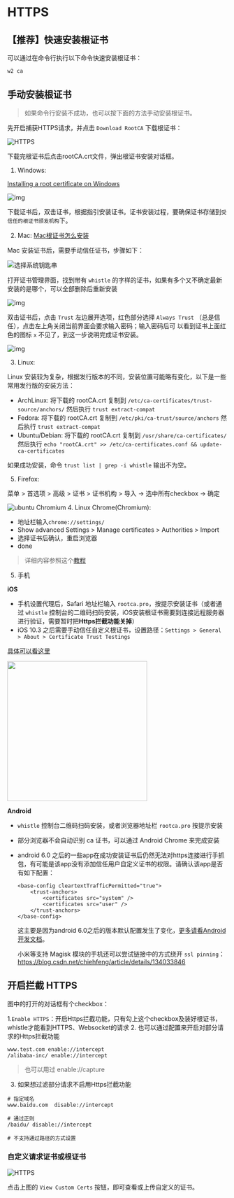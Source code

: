 # HTTPS

## 【推荐】快速安装根证书
可以通过在命令行执行以下命令快速安装根证书：
``` sh
w2 ca
```

## 手动安装根证书
> 如果命令行安装不成功，也可以按下面的方法手动安装根证书。

先开启捕获HTTPS请求，并点击 `Download RootCA` 下载根证书：

![HTTPS](https://github.com/user-attachments/assets/dd6f5bd2-122f-4247-bc23-cdc213c8c2f5)

下载完根证书后点击rootCA.crt文件，弹出根证书安装对话框。

1. Windows:

  [Installing a root certificate on Windows](https://msdn.microsoft.com/zh-cn/library/cc750534.aspx)

  ![img](../img/windows_rootca.jpeg)

  下载证书后，双击证书，根据指引安装证书。证书安装过程，要确保证书存储到`受信任的根证书颁发机构`下。
  
2. Mac: [Mac根证书怎么安装](http://zhidao.baidu.com/link?url=bQ8ZnDTxUIlqruQ56NYjBmwztWPlZtv9AIRazkoKeMsdpAq7mcwXOHQduRwmHV1M2hf143vqBxHzKb1tg0L03DJoj6XS109P8zBNF1E9uU_)

  Mac 安装证书后，需要手动信任证书，步骤如下：

 ![选择系统钥匙串](https://user-images.githubusercontent.com/11450939/62097992-3b001380-b2bb-11e9-878b-f19b8f38d176.png)

  打开证书管理界面，找到带有 `whistle` 的字样的证书，如果有多个又不确定最新安装的是哪个，可以全部删除后重新安装

  ![img](https://ae01.alicdn.com/kf/HTB1ZtoBdYsTMeJjSszh763GCFXai.png)

  双击证书后，点击 `Trust` 左边展开选项，红色部分选择 `Always Trust` （总是信任），点击左上角关闭当前界面会要求输入密码；输入密码后可
  以看到证书上面红色的图标 `x` 不见了，到这一步说明完成证书安装。

  ![img](https://ae01.alicdn.com/kf/HTB1UWItd8USMeJjy1zk761WmpXaT.png)
  
3. Linux:

  Linux 安装较为复杂，根据发行版本的不同，安装位置可能略有变化，以下是一些常用发行版的安装方法：
  
  - ArchLinux: 将下载的 rootCA.crt 复制到 `/etc/ca-certificates/trust-source/anchors/` 然后执行 `trust extract-compat`
  - Fedora: 将下载的 rootCA.crt 复制到 `/etc/pki/ca-trust/source/anchors` 然后执行 `trust extract-compat`
  - Ubuntu/Debian: 将下载的 rootCA.crt 复制到 `/usr/share/ca-certificates/` 然后执行 `echo "rootCA.crt" >> /etc/ca-certificates.conf && update-ca-certificates`
  
  如果成功安装，命令 `trust list | grep -i whistle` 输出不为空。

5. Firefox:

  菜单 > 首选项 > 高级 > 证书 > 证书机构 > 导入 -> 选中所有checkbox -> 确定
  
  ![ubuntu Chromium](https://cloud.githubusercontent.com/assets/16034964/20553721/9c3d1bda-b191-11e6-880f-9fd6976b95cc.png)
4. Linux Chrome(Chromium):
  * 地址栏输入`chrome://settings/`
  * Show advanced Settings > Manage certificates > Authorities > Import
  * 选择证书后确认，重启浏览器
  * done
  > 详细内容参照这个[教程](http://www.richud.com/wiki/Ubuntu_chrome_browser_import_self_signed_certificate)
5. 手机

  **iOS**
  * 手机设置代理后，Safari 地址栏输入 `rootca.pro`，按提示安装证书（或者通过 `whistle` 控制台的二维码扫码安装，iOS安装根证书需要到连接远程服务器进行验证，需要暂时把**Https拦截功能关掉**）
  * iOS 10.3 之后需要手动信任自定义根证书，设置路径：`Settings > General > About > Certificate Trust Testings`

  [具体可以看这里](http://www.neglectedpotential.com/2017/04/trusting-custom-root-certificates-on-ios-10-3/)

  <img src="../img/ios10.3_ca.PNG" width="320">

  **Android**
  * `whistle` 控制台二维码扫码安装，或者浏览器地址栏 `rootca.pro` 按提示安装
  * 部分浏览器不会自动识别 ca 证书，可以通过 Android Chrome 来完成安装
  * android 6.0 之后的一些app在成功安装证书后仍然无法对https连接进行手抓包，有可能是该app没有添加信任用户自定义证书的权限。请确认该app是否有如下配置：
    ```
    <base-config cleartextTrafficPermitted="true">
        <trust-anchors>
            <certificates src="system" />
            <certificates src="user" />
        </trust-anchors>
    </base-config>
    ```
    这主要是因为android 6.0之后的版本默认配置发生了变化，[更多请看Android开发文档](https://developer.android.com/training/articles/security-config#base-config)。

    小米等支持 Magisk 模块的手机还可以尝试链接中的方式绕开 `ssl pinning`：https://blog.csdn.net/chiehfeng/article/details/134033846 

## 开启拦截 HTTPS

图中的打开的对话框有个checkbox：

1.`Enable HTTPS`：开启Https拦截功能，只有勾上这个checkbox及装好根证书，whistle才能看到HTTPS、Websocket的请求
2. 也可以通过配置来开启对部分请求的Https拦截功能
  ```plain
  www.test.com enable://intercept
  /alibaba-inc/ enable://intercept
  ```
  > 也可以用过 enable://capture
3. 如果想过滤部分请求不启用Https拦截功能
  ```plain
  # 指定域名
  www.baidu.com  disable://intercept

  # 通过正则
  /baidu/ disable://intercept

  # 不支持通过路径的方式设置
  ```

### 自定义请求证书或根证书
![HTTPS](https://github.com/user-attachments/assets/dd6f5bd2-122f-4247-bc23-cdc213c8c2f5)

点击上图的 `View Custom Certs` 按钮，即可查看或上传自定义的证书。
